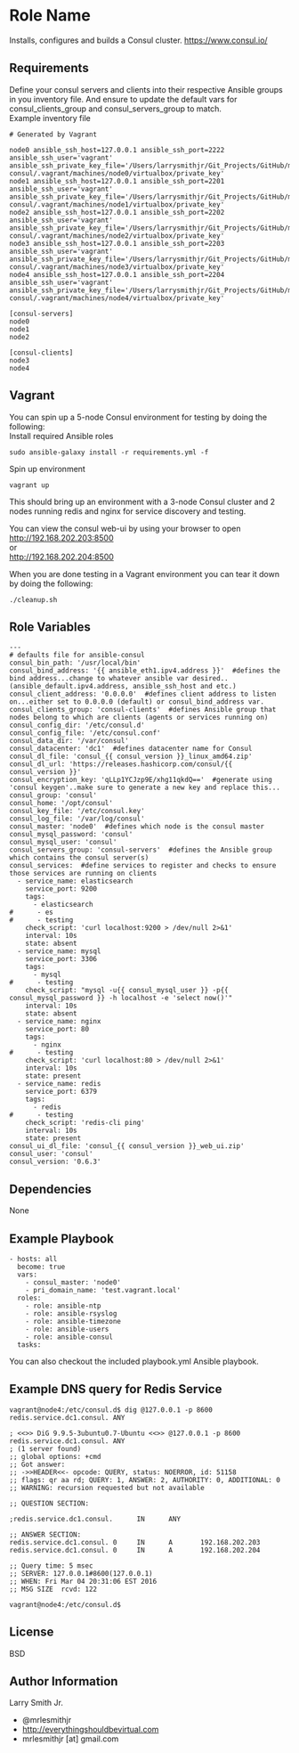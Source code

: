 Role Name
=========

Installs, configures and builds a Consul cluster. https://www.consul.io/

Requirements
------------

Define your consul servers and clients into their respective Ansible groups in
you inventory file. And ensure to update the default vars for consul_clients_group
and consul_servers_group to match.  
Example inventory file  
````
# Generated by Vagrant

node0 ansible_ssh_host=127.0.0.1 ansible_ssh_port=2222 ansible_ssh_user='vagrant' ansible_ssh_private_key_file='/Users/larrysmithjr/Git_Projects/GitHub/mrlesmithjr/ansible-consul/.vagrant/machines/node0/virtualbox/private_key'
node1 ansible_ssh_host=127.0.0.1 ansible_ssh_port=2201 ansible_ssh_user='vagrant' ansible_ssh_private_key_file='/Users/larrysmithjr/Git_Projects/GitHub/mrlesmithjr/ansible-consul/.vagrant/machines/node1/virtualbox/private_key'
node2 ansible_ssh_host=127.0.0.1 ansible_ssh_port=2202 ansible_ssh_user='vagrant' ansible_ssh_private_key_file='/Users/larrysmithjr/Git_Projects/GitHub/mrlesmithjr/ansible-consul/.vagrant/machines/node2/virtualbox/private_key'
node3 ansible_ssh_host=127.0.0.1 ansible_ssh_port=2203 ansible_ssh_user='vagrant' ansible_ssh_private_key_file='/Users/larrysmithjr/Git_Projects/GitHub/mrlesmithjr/ansible-consul/.vagrant/machines/node3/virtualbox/private_key'
node4 ansible_ssh_host=127.0.0.1 ansible_ssh_port=2204 ansible_ssh_user='vagrant' ansible_ssh_private_key_file='/Users/larrysmithjr/Git_Projects/GitHub/mrlesmithjr/ansible-consul/.vagrant/machines/node4/virtualbox/private_key'

[consul-servers]
node0
node1
node2

[consul-clients]
node3
node4
````

Vagrant
-------
You can spin up a 5-node Consul environment for testing by doing the following:  
Install required Ansible roles
````
sudo ansible-galaxy install -r requirements.yml -f
````
Spin up environment  
````
vagrant up
````

This should bring up an environment with a 3-node Consul cluster and 2 nodes
running redis and nginx for service discovery and testing.  

You can view the consul web-ui by using your browser to open  
http://192.168.202.203:8500  
or  
http://192.168.202.204:8500  

When you are done testing in a Vagrant environment you can tear it down by doing
the following:
````
./cleanup.sh
````

Role Variables
--------------

````
---
# defaults file for ansible-consul
consul_bin_path: '/usr/local/bin'
consul_bind_address: '{{ ansible_eth1.ipv4.address }}'  #defines the bind address...change to whatever ansible var desired..(ansible_default.ipv4.address, ansible_ssh_host and etc.)
consul_client_address: '0.0.0.0'  #defines client address to listen on...either set to 0.0.0.0 (default) or consul_bind_address var.
consul_clients_group: 'consul-clients'  #defines Ansible group that nodes belong to which are clients (agents or services running on)
consul_config_dir: '/etc/consul.d'
consul_config_file: '/etc/consul.conf'
consul_data_dir: '/var/consul'
consul_datacenter: 'dc1'  #defines datacenter name for Consul
consul_dl_file: 'consul_{{ consul_version }}_linux_amd64.zip'
consul_dl_url: 'https://releases.hashicorp.com/consul/{{ consul_version }}'
consul_encryption_key: 'qLLp1YCJzp9E/xhg11qkdQ=='  #generate using 'consul keygen'..make sure to generate a new key and replace this...
consul_group: 'consul'
consul_home: '/opt/consul'
consul_key_file: '/etc/consul.key'
consul_log_file: '/var/log/consul'
consul_master: 'node0'  #defines which node is the consul master
consul_mysql_password: 'consul'
consul_mysql_user: 'consul'
consul_servers_group: 'consul-servers'  #defines the Ansible group which contains the consul server(s)
consul_services:  #define services to register and checks to ensure those services are running on clients
  - service_name: elasticsearch
    service_port: 9200
    tags:
      - elasticsearch
#      - es
#      - testing
    check_script: 'curl localhost:9200 > /dev/null 2>&1'
    interval: 10s
    state: absent
  - service_name: mysql
    service_port: 3306
    tags:
      - mysql
#      - testing
    check_script: "mysql -u{{ consul_mysql_user }} -p{{ consul_mysql_password }} -h localhost -e 'select now()'"
    interval: 10s
    state: absent
  - service_name: nginx
    service_port: 80
    tags:
      - nginx
#      - testing
    check_script: 'curl localhost:80 > /dev/null 2>&1'
    interval: 10s
    state: present
  - service_name: redis
    service_port: 6379
    tags:
      - redis
#      - testing
    check_script: 'redis-cli ping'
    interval: 10s
    state: present
consul_ui_dl_file: 'consul_{{ consul_version }}_web_ui.zip'
consul_user: 'consul'
consul_version: '0.6.3'
````

Dependencies
------------

None

Example Playbook
----------------

````
- hosts: all
  become: true
  vars:
    - consul_master: 'node0'
    - pri_domain_name: 'test.vagrant.local'
  roles:
    - role: ansible-ntp
    - role: ansible-rsyslog
    - role: ansible-timezone
    - role: ansible-users
    - role: ansible-consul
  tasks:
````
You can also checkout the included playbook.yml Ansible playbook.

Example DNS query for Redis Service
-----------------------------------
````
vagrant@node4:/etc/consul.d$ dig @127.0.0.1 -p 8600 redis.service.dc1.consul. ANY

; <<>> DiG 9.9.5-3ubuntu0.7-Ubuntu <<>> @127.0.0.1 -p 8600 redis.service.dc1.consul. ANY
; (1 server found)
;; global options: +cmd
;; Got answer:
;; ->>HEADER<<- opcode: QUERY, status: NOERROR, id: 51158
;; flags: qr aa rd; QUERY: 1, ANSWER: 2, AUTHORITY: 0, ADDITIONAL: 0
;; WARNING: recursion requested but not available

;; QUESTION SECTION:

;redis.service.dc1.consul.      IN      ANY

;; ANSWER SECTION:
redis.service.dc1.consul. 0     IN      A       192.168.202.203
redis.service.dc1.consul. 0     IN      A       192.168.202.204

;; Query time: 5 msec
;; SERVER: 127.0.0.1#8600(127.0.0.1)
;; WHEN: Fri Mar 04 20:31:06 EST 2016
;; MSG SIZE  rcvd: 122

vagrant@node4:/etc/consul.d$
````

License
-------

BSD

Author Information
------------------

Larry Smith Jr.
- @mrlesmithjr
- http://everythingshouldbevirtual.com
- mrlesmithjr [at] gmail.com
